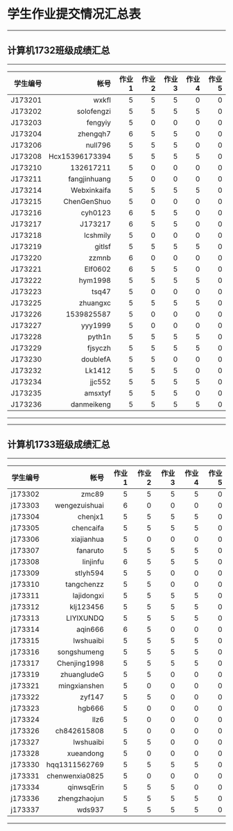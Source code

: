 # 学生作业提交情况汇总表
---
## 计算机1732班级成绩汇总
---
学生编号|帐号|作业1|作业2|作业3|作业4|作业5
---:|---:|---:|---:|---:|---:|---:
J173201|wxkfl|5|5|5|0|0
J173202|solofengzi|5|5|5|5|0
J173203|fengyiy|5|0|0|0|0
J173204|zhengqh7|6|5|5|0|0
J173206|null796|5|5|5|0|0
J173208|Hcx15396173394|5|5|5|5|0
J173210|132617211|5|0|0|0|0
J173211|fangjinhuang|5|0|0|0|0
J173214|Webxinkaifa|5|5|5|5|0
J173215|ChenGenShuo|5|0|0|0|0
J173216|cyh0123|6|5|5|0|0
J173217|J173217|6|5|5|0|0
J173218|lcshmily|5|0|0|0|0
J173219|gitlsf|5|5|5|5|0
J173220|zzmnb|6|0|0|0|0
J173221|Elf0602|6|5|5|0|0
J173222|hym1998|5|5|5|5|0
J173223|tsq47|5|0|0|0|0
J173225|zhuangxc|5|5|5|5|0
J173226|1539825587|5|0|0|0|0
J173227|yyy1999|5|0|0|0|0
J173228|pyth1n|5|5|5|5|0
J173229|fjsyczh|5|5|5|5|0
J173230|doublefA|5|5|0|0|0
J173232|Lk1412|5|5|5|0|0
J173234|jjc552|5|5|5|5|0
J173235|amsxtyf|5|5|5|0|0
J173236|danmeikeng|5|5|5|5|0

---

---
## 计算机1733班级成绩汇总
---
学生编号|帐号|作业1|作业2|作业3|作业4|作业5
---:|---:|---:|---:|---:|---:|---:
j173302|zmc89|5|5|5|5|0
j173303|wengezuishuai|6|0|0|0|0
j173304|chenjx1|5|5|5|5|0
j173305|chencaifa|5|5|5|5|0
j173306|xiajianhua|5|0|0|0|0
j173307|fanaruto|5|5|5|5|0
j173308|linjinfu|6|5|5|5|0
j173309|stlyh594|5|5|0|0|0
j173310|tangchenzz|5|5|0|0|0
j173311|lajidongxi|5|5|5|5|0
j173312|klj123456|5|5|5|5|0
j173313|LIYIXUNDQ|5|5|5|5|0
j173314|aqin666|6|5|0|0|0
j173315|lwshuaibi|5|5|5|5|0
j173316|songshumeng|5|5|5|5|0
j173317|Chenjing1998|5|5|5|5|0
j173319|zhuangludeG|5|5|0|0|0
j173321|mingxianshen|5|0|0|0|0
j173322|zyf147|5|5|0|0|0
j173323|hgb666|5|0|0|0|0
j173324|llz6|5|0|0|0|0
j173326|ch842615808|5|0|0|0|0
j173327|lwshuaibi|5|5|0|0|0
j173328|xueandong|5|0|0|0|0
j173330|hqq1311562769|5|5|5|5|0
j173331|chenwenxia0825|5|0|0|0|0
j173334|qinwsqErin|5|5|5|0|0
j173336|zhengzhaojun|5|5|5|5|0
j173337|wds937|5|5|5|5|0


---
